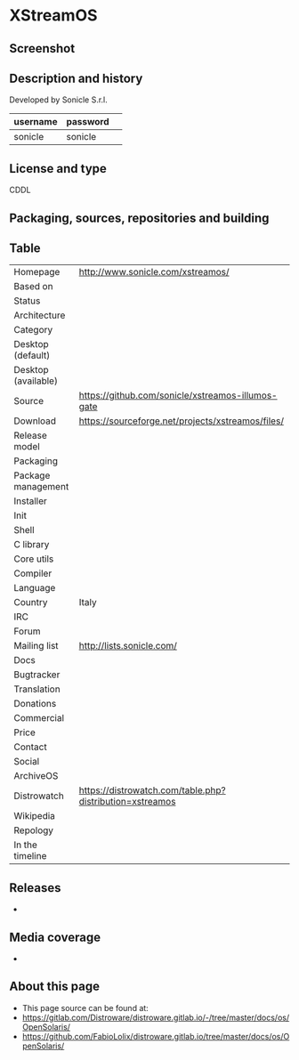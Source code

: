 # XStreamOS

## Screenshot


## Description and history

>

Developed by Sonicle S.r.l.

| username | password |  |
|----------|----------|--|
| sonicle | sonicle |  |


## License and type

CDDL


## Packaging, sources, repositories and building

>


## Table

|                       |  |
|-----------------------|--|
| Homepage              | <http://www.sonicle.com/xstreamos/> |
| Based on              |  |
| Status                |  |
| Architecture          |  |
| Category              |  |
| Desktop (default)     |  |
| Desktop (available)   |  |
| Source                | <https://github.com/sonicle/xstreamos-illumos-gate> |
| Download              | <https://sourceforge.net/projects/xstreamos/files/> |
| Release model         |  |
| Packaging             |  |
| Package management    |  |
| Installer             |  |
| Init                  |  |
| Shell                 |  |
| C library             |  |
| Core utils            |  |
| Compiler              |  |
| Language              |  |
| Country               | Italy |
| IRC                   |  |
| Forum                 |  |
| Mailing list          | <http://lists.sonicle.com/> |
| Docs                  |  |
| Bugtracker            |  |
| Translation           |  |
| Donations             |  |
| Commercial            |  |
| Price                 |  |
| Contact               |  |
| Social                |  |
| ArchiveOS             |  |
| Distrowatch           | <https://distrowatch.com/table.php?distribution=xstreamos> |
| Wikipedia             |  |
| Repology              |  |
| In the timeline       |  |


## Releases

* 


## Media coverage

* 


## About this page

* This page source can be found at:
* <https://gitlab.com/Distroware/distroware.gitlab.io/-/tree/master/docs/os/OpenSolaris/>
* <https://github.com/FabioLolix/distroware.gitlab.io/tree/master/docs/os/OpenSolaris/>
